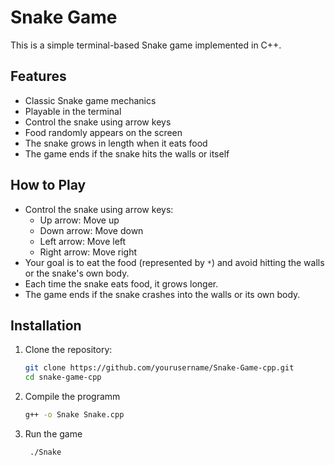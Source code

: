 # Snake Game

This is a simple terminal-based Snake game implemented in C++.

## Features

- Classic Snake game mechanics
- Playable in the terminal
- Control the snake using arrow keys
- Food randomly appears on the screen
- The snake grows in length when it eats food
- The game ends if the snake hits the walls or itself

## How to Play

- Control the snake using arrow keys:
  - Up arrow: Move up
  - Down arrow: Move down
  - Left arrow: Move left
  - Right arrow: Move right
- Your goal is to eat the food (represented by `*`) and avoid hitting the walls or the snake's own body.
- Each time the snake eats food, it grows longer.
- The game ends if the snake crashes into the walls or its own body.

## Installation

1. Clone the repository:
   ```bash
   git clone https://github.com/yourusername/Snake-Game-cpp.git
   cd snake-game-cpp
2. Compile the programm
   ```bash
   g++ -o Snake Snake.cpp
3. Run the game
   ```bash
    ./Snake
